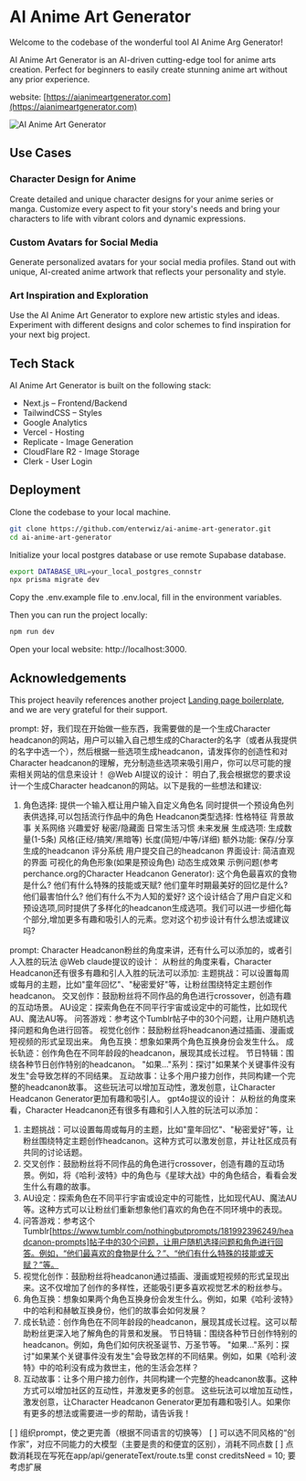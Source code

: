 # AI Anime Art Generator

Welcome to the codebase of the wonderful tool AI Anime Arg Generator!

AI Anime Art Generator is an AI-driven cutting-edge tool for anime arts creation. Perfect for beginners to easily create stunning anime art without any prior experience.

website: [https://aianimeartgenerator.com](https://aianimeartgenerator.com)

![AI Anime Art Generator](https://i.imgur.com/nwXhYnQ.png)

## Use Cases

### Character Design for Anime

Create detailed and unique character designs for your anime series or manga. Customize every aspect to fit your story's needs and bring your characters to life with vibrant colors and dynamic expressions.

### Custom Avatars for Social Media

Generate personalized avatars for your social media profiles. Stand out with unique, AI-created anime artwork that reflects your personality and style.

### Art Inspiration and Exploration

Use the AI Anime Art Generator to explore new artistic styles and ideas. Experiment with different designs and color schemes to find inspiration for your next big project.

## Tech Stack

AI Anime Art Generator is built on the following stack:

- Next.js – Frontend/Backend
- TailwindCSS – Styles
- Google Analytics
- Vercel - Hosting
- Replicate - Image Generation
- CloudFlare R2 - Image Storage
- Clerk - User Login

## Deployment

Clone the codebase to your local machine.

```bash
git clone https://github.com/enterwiz/ai-anime-art-generator.git
cd ai-anime-art-generator
```

Initialize your local postgres database or use remote Supabase database.

```bash
export DATABASE_URL=your_local_postgres_connstr
npx prisma migrate dev
```

Copy the .env.example file to .env.local, fill in the environment variables.

Then you can run the project locally:

```bash
npm run dev
```

Open your local website: http://localhost:3000.

## Acknowledgements

This project heavily references another project [Landing page boilerplate](https://landingpage.weijunext.com/), and we are very grateful for their support.

prompt:
好，我们现在开始做一些东西，我需要做的是一个生成Character headcanon的网站，用户可以输入自己想生成的Character的名字（或者从我提供的名字中选一个），然后根据一些选项生成headcanon，请发挥你的创造性和对Character headcanon的理解，充分制造些选项来吸引用户，你可以尽可能的搜索相关网站的信息来设计！ @Web 
AI提议的设计：
明白了,我会根据您的要求设计一个生成Character headcanon的网站。以下是我的一些想法和建议:
1. 角色选择:
提供一个输入框让用户输入自定义角色名
同时提供一个预设角色列表供选择,可以包括流行作品中的角色
Headcanon类型选择:
性格特征
背景故事
关系网络
兴趣爱好
秘密/隐藏面
日常生活习惯
未来发展
生成选项:
生成数量(1-5条)
风格(正经/搞笑/黑暗等)
长度(简短/中等/详细)
额外功能:
保存/分享生成的headcanon
评分系统
用户提交自己的headcanon
界面设计:
简洁直观的界面
可视化的角色形象(如果是预设角色)
动态生成效果
示例问题(参考perchance.org的Character Headcanon Generator):
这个角色最喜欢的食物是什么?
他们有什么特殊的技能或天赋?
他们童年时期最美好的回忆是什么?
他们最害怕什么?
他们有什么不为人知的爱好?
这个设计结合了用户自定义和预设选项,同时提供了多样化的headcanon生成选项。我们可以进一步细化每个部分,增加更多有趣和吸引人的元素。您对这个初步设计有什么想法或建议吗?

prompt:
Character Headcanon粉丝的角度来讲，还有什么可以添加的，或者引人入胜的玩法 @Web 
claude提议的设计：
从粉丝的角度来看，Character Headcanon还有很多有趣和引人入胜的玩法可以添加:
主题挑战：可以设置每周或每月的主题，比如"童年回忆"、"秘密爱好"等，让粉丝围绕特定主题创作headcanon。
交叉创作：鼓励粉丝将不同作品的角色进行crossover，创造有趣的互动场景。
AU设定：探索角色在不同平行宇宙或设定中的可能性，比如现代AU、魔法AU等。
问答游戏：参考这个Tumblr帖子中的30个问题，让用户随机选择问题和角色进行回答。
视觉化创作：鼓励粉丝将headcanon通过插画、漫画或短视频的形式呈现出来。
角色互换：想象如果两个角色互换身份会发生什么。
成长轨迹：创作角色在不同年龄段的headcanon，展现其成长过程。
节日特辑：围绕各种节日创作特别的headcanon。
"如果..."系列：探讨"如果某个关键事件没有发生"会导致怎样的不同结果。
互动故事：让多个用户接力创作，共同构建一个完整的headcanon故事。
这些玩法可以增加互动性，激发创意，让Character Headcanon Generator更加有趣和吸引人。
gpt4o提议的设计：
从粉丝的角度来看，Character Headcanon还有很多有趣和引人入胜的玩法可以添加：
1. 主题挑战：可以设置每周或每月的主题，比如"童年回忆"、"秘密爱好"等，让粉丝围绕特定主题创作headcanon。这种方式可以激发创意，并让社区成员有共同的讨论话题。
2. 交叉创作：鼓励粉丝将不同作品的角色进行crossover，创造有趣的互动场景。例如，将《哈利·波特》中的角色与《星球大战》中的角色结合，看看会发生什么有趣的故事。
3. AU设定：探索角色在不同平行宇宙或设定中的可能性，比如现代AU、魔法AU等。这种方式可以让粉丝们重新想象他们喜欢的角色在不同环境中的表现。
4. 问答游戏：参考这个Tumblr[https://www.tumblr.com/nothingbutprompts/181992396249/headcanon-prompts]帖子中的30个问题，让用户随机选择问题和角色进行回答。例如，“他们最喜欢的食物是什么？”、“他们有什么特殊的技能或天赋？”等。
5. 视觉化创作：鼓励粉丝将headcanon通过插画、漫画或短视频的形式呈现出来。这不仅增加了创作的多样性，还能吸引更多喜欢视觉艺术的粉丝参与。
6. 角色互换：想象如果两个角色互换身份会发生什么。例如，如果《哈利·波特》中的哈利和赫敏互换身份，他们的故事会如何发展？
7. 成长轨迹：创作角色在不同年龄段的headcanon，展现其成长过程。这可以帮助粉丝更深入地了解角色的背景和发展。
节日特辑：围绕各种节日创作特别的headcanon。例如，角色们如何庆祝圣诞节、万圣节等。
"如果..."系列：探讨"如果某个关键事件没有发生"会导致怎样的不同结果。例如，如果《哈利·波特》中的哈利没有成为救世主，他的生活会怎样？
10. 互动故事：让多个用户接力创作，共同构建一个完整的headcanon故事。这种方式可以增加社区的互动性，并激发更多的创意。
这些玩法可以增加互动性，激发创意，让Character Headcanon Generator更加有趣和吸引人。如果你有更多的想法或需要进一步的帮助，请告诉我！

[ ] 组织prompt，使之更完善（根据不同语言的切换等）
[ ] 可以选不同风格的“创作家”，对应不同能力的大模型（主要是贵的和便宜的区别），消耗不同点数
[ ] 点数消耗现在写死在app/api/generateText/route.ts里 const creditsNeed = 10; 要考虑扩展